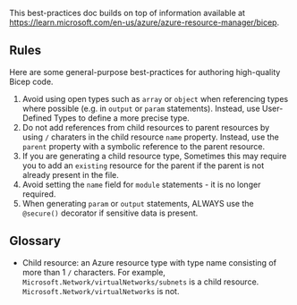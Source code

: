 This best-practices doc builds on top of information available at https://learn.microsoft.com/en-us/azure/azure-resource-manager/bicep.

## Rules
Here are some general-purpose best-practices for authoring high-quality Bicep code.
1. Avoid using open types such as `array` or `object` when referencing types where possible (e.g. in `output` or `param` statements). Instead, use User-Defined Types to define a more precise type.
1. Do not add references from child resources to parent resources by using `/` charaters in the child resource `name` property. Instead, use the `parent` property with a symbolic reference to the parent resource.
1. If you are generating a child resource type, Sometimes this may require you to add an `existing` resource for the parent if the parent is not already present in the file.
1. Avoid setting the `name` field for `module` statements - it is no longer required.
1. When generating `param` or `output` statements, ALWAYS use the `@secure()` decorator if sensitive data is present.

## Glossary
* Child resource: an Azure resource type with type name consisting of more than 1 `/` characters. For example, `Microsoft.Network/virtualNetworks/subnets` is a child resource. `Microsoft.Network/virtualNetworks` is not.